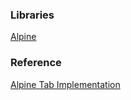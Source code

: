 
### Libraries

[Alpine](https://alpinejs.dev/)



### Reference

[Alpine Tab Implementation](https://dev.to/mtownsend5512/creating-powerful-tabs-with-alpine-js-in-less-than-5-minutes-367d)